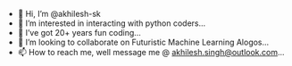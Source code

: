 - 👋 Hi, I’m @akhilesh-sk
- 👀 I’m interested in interacting with python coders...
- 🌱 I’ve got 20+ years fun coding...
- 💞️ I’m looking to collaborate on Futuristic Machine Learning Alogos...
- 📫 How to reach me, well message me @ akhilesh.singh@outlook.com...

<!---
akhilesh-sk/akhilesh-sk is a ✨ special ✨ repository because its `README.md` (this file) appears on your GitHub profile.
You can click the Preview link to take a look at your changes.
--->
